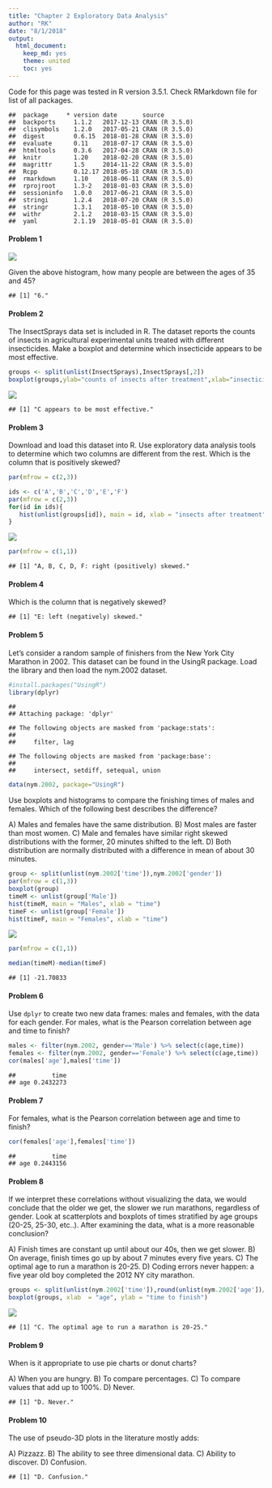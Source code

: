 ```yaml
---
title: "Chapter 2 Exploratory Data Analysis"
author: "RK"
date: "8/1/2018"
output:
  html_document:
    keep_md: yes
    theme: united
    toc: yes
---
```



Code for this page was tested in R version 3.5.1. Check RMarkdown file for list of all packages.


```
##  package     * version date       source        
##  backports     1.1.2   2017-12-13 CRAN (R 3.5.0)
##  clisymbols    1.2.0   2017-05-21 CRAN (R 3.5.0)
##  digest        0.6.15  2018-01-28 CRAN (R 3.5.0)
##  evaluate      0.11    2018-07-17 CRAN (R 3.5.0)
##  htmltools     0.3.6   2017-04-28 CRAN (R 3.5.0)
##  knitr         1.20    2018-02-20 CRAN (R 3.5.0)
##  magrittr      1.5     2014-11-22 CRAN (R 3.5.0)
##  Rcpp          0.12.17 2018-05-18 CRAN (R 3.5.0)
##  rmarkdown     1.10    2018-06-11 CRAN (R 3.5.0)
##  rprojroot     1.3-2   2018-01-03 CRAN (R 3.5.0)
##  sessioninfo   1.0.0   2017-06-21 CRAN (R 3.5.0)
##  stringi       1.2.4   2018-07-20 CRAN (R 3.5.0)
##  stringr       1.3.1   2018-05-10 CRAN (R 3.5.0)
##  withr         2.1.2   2018-03-15 CRAN (R 3.5.0)
##  yaml          2.1.19  2018-05-01 CRAN (R 3.5.0)
```

#### Problem 1
<img src="Ch2_files/exercise1.png" style="display: block; margin: auto;" />

Given the above histogram, how many people are between the ages of 35 and 45?

```
## [1] "6."
```
#### Problem 2
The InsectSprays data set is included in R. The dataset reports the counts of insects in agricultural experimental units treated with different insecticides. Make a boxplot and determine which insecticide appears to be most effective.

```r
groups <- split(unlist(InsectSprays),InsectSprays[,2])
boxplot(groups,ylab="counts of insects after treatment",xlab="insecticides")
```

![](Ch2_files/figure-html/unnamed-chunk-3-1.png)<!-- -->

```
## [1] "C appears to be most effective."
```
#### Problem 3
Download and load this dataset into R. Use exploratory data analysis tools to determine which two columns are different from the rest. Which is the column that is positively skewed?

```r
par(mfrow = c(2,3))

ids <- c('A','B','C','D','E','F')
par(mfrow = c(2,3))
for(id in ids){
   hist(unlist(groups[id]), main = id, xlab = "insects after treatment")
}
```

![](Ch2_files/figure-html/unnamed-chunk-5-1.png)<!-- -->

```r
par(mfrow = c(1,1))
```

```
## [1] "A, B, C, D, F: right (positively) skewed."
```

#### Problem 4
Which is the column that is negatively skewed?

```
## [1] "E: left (negatively) skewed."
```


#### Problem 5
Let’s consider a random sample of finishers from the New York City Marathon in 2002. This dataset can be found in the UsingR package. Load the library and then load the nym.2002 dataset.

```r
#install.packages("UsingR")
library(dplyr)
```

```
## 
## Attaching package: 'dplyr'
```

```
## The following objects are masked from 'package:stats':
## 
##     filter, lag
```

```
## The following objects are masked from 'package:base':
## 
##     intersect, setdiff, setequal, union
```

```r
data(nym.2002, package="UsingR")
```

Use boxplots and histograms to compare the finishing times of males and females. Which of the following best describes the difference?

A) Males and females have the same distribution.
B) Most males are faster than most women.
C) Male and females have similar right skewed distributions with the former, 20 minutes shifted to the left.
D) Both distribution are normally distributed with a difference in mean of about 30 minutes.


```r
group <- split(unlist(nym.2002['time']),nym.2002['gender']) 
par(mfrow = c(1,3))
boxplot(group)
timeM <- unlist(group['Male'])
hist(timeM, main = "Males", xlab = "time")
timeF <- unlist(group['Female'])
hist(timeF, main = "Females", xlab = "time")
```

![](Ch2_files/figure-html/unnamed-chunk-10-1.png)<!-- -->

```r
par(mfrow = c(1,1))

median(timeM)-median(timeF)
```

```
## [1] -21.70833
```

#### Problem 6
Use `dplyr` to create two new data frames: males and females, with the data for each gender. For males, what is the Pearson correlation between age and time to finish?

```r
males <- filter(nym.2002, gender=='Male') %>% select(c(age,time))
females <- filter(nym.2002, gender=='Female') %>% select(c(age,time))
cor(males['age'],males['time'])
```

```
##          time
## age 0.2432273
```

#### Problem 7
For females, what is the Pearson correlation between age and time to finish?

```r
cor(females['age'],females['time'])
```

```
##          time
## age 0.2443156
```

#### Problem 8
If we interpret these correlations without visualizing the data, we would conclude that the older we get, the slower we run marathons, regardless of gender. Look at scatterplots and boxplots of times stratified by age groups (20-25, 25-30, etc..). After examining the data, what is a more reasonable conclusion?

A) Finish times are constant up until about our 40s, then we get slower.
B) On average, finish times go up by about 7 minutes every five years.
C) The optimal age to run a marathon is 20-25.
D) Coding errors never happen: a five year old boy completed the 2012 NY city marathon.

```r
groups <- split(unlist(nym.2002['time']),round(unlist(nym.2002['age'])/5)*5) 
boxplot(groups, xlab  = "age", ylab = "time to finish")
```

![](Ch2_files/figure-html/unnamed-chunk-13-1.png)<!-- -->

```
## [1] "C. The optimal age to run a marathon is 20-25."
```

#### Problem 9
When is it appropriate to use pie charts or donut charts?

A) When you are hungry.
B) To compare percentages.
C) To compare values that add up to 100%.
D) Never.


```
## [1] "D. Never."
```

#### Problem 10
The use of pseudo-3D plots in the literature mostly adds:

A) Pizzazz.
B) The ability to see three dimensional data.
C) Ability to discover.
D) Confusion.


```
## [1] "D. Confusion."
```


